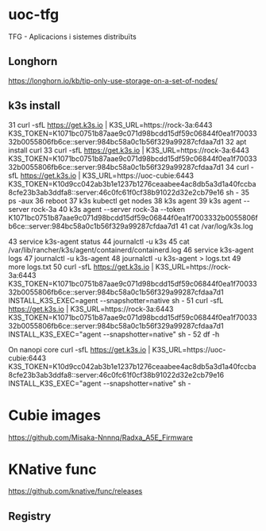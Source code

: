 # uoc-tfg
TFG - Aplicacions i sistemes distribuïts


## Longhorn

https://longhorn.io/kb/tip-only-use-storage-on-a-set-of-nodes/

## k3s install

   31  curl -sfL https://get.k3s.io | K3S_URL=https://rock-3a:6443 K3S_TOKEN=K1071bc0751b87aae9c071d98bcdd15df59c06844f0ea1f7003332b0055806fb6ce::server:984bc58a0c1b56f329a99287cfdaa7d1
   32  apt install curl
   33  curl -sfL https://get.k3s.io | K3S_URL=https://rock-3a:6443 K3S_TOKEN=K1071bc0751b87aae9c071d98bcdd15df59c06844f0ea1f7003332b0055806fb6ce::server:984bc58a0c1b56f329a99287cfdaa7d1
   34  curl -sfL https://get.k3s.io | K3S_URL=https://uoc-cubie:6443 K3S_TOKEN=K10d9cc042ab3b1e1237b1276ceaabee4ac8db5a3d1a40fccba8cfe23b3ab3ddfa8::server:46c0fc61f0cf38b91022d32e2cb79e16 sh -
   35  ps -aux
   36  reboot
   37  k3s kubectl get nodes
   38  k3s agent
   39  k3s agent --server rock-3a
   40  k3s agent --server rock-3a --token K1071bc0751b87aae9c071d98bcdd15df59c06844f0ea1f7003332b0055806fb6ce::server:984bc58a0c1b56f329a99287cfdaa7d1
   41  cat /var/log/k3s.log

   43  service k3s-agent status
   44  journalctl -u k3s
   45  cat /var/lib/rancher/k3s/agent/containerd/containerd.log
   46  service k3s-agent logs
   47  journalctl -u k3s-agent
   48  journalctl -u k3s-agent > logs.txt
   49  more logs.txt 
   50  curl -sfL https://get.k3s.io | K3S_URL=https://rock-3a:6443 K3S_TOKEN=K1071bc0751b87aae9c071d98bcdd15df59c06844f0ea1f7003332b0055806fb6ce::server:984bc58a0c1b56f329a99287cfdaa7d1 INSTALL_K3S_EXEC=agent --snapshotter=native  sh -
   51  curl -sfL https://get.k3s.io | K3S_URL=https://rock-3a:6443 K3S_TOKEN=K1071bc0751b87aae9c071d98bcdd15df59c06844f0ea1f7003332b0055806fb6ce::server:984bc58a0c1b56f329a99287cfdaa7d1 INSTALL_K3S_EXEC="agent --snapshotter=native"  sh -
   52  df -h

On nanopi core
curl -sfL https://get.k3s.io | K3S_URL=https://uoc-cubie:6443 K3S_TOKEN=K10d9cc042ab3b1e1237b1276ceaabee4ac8db5a3d1a40fccba8cfe23b3ab3ddfa8::server:46c0fc61f0cf38b91022d32e2cb79e16 INSTALL_K3S_EXEC="agent --snapshotter=native" sh -


# Cubie images

https://github.com/Misaka-Nnnnq/Radxa_A5E_Firmware

# KNative func

https://github.com/knative/func/releases

## Registry

